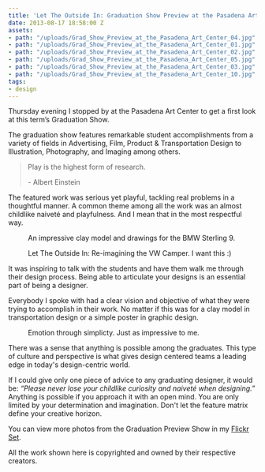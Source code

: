```yaml
---
title: 'Let The Outside In: Graduation Show Preview at the Pasadena Art Center'
date: 2013-08-17 18:58:00 Z
assets:
- path: "/uploads/Grad_Show_Preview_at_the_Pasadena_Art_Center_04.jpg"
- path: "/uploads/Grad_Show_Preview_at_the_Pasadena_Art_Center_01.jpg"
- path: "/uploads/Grad_Show_Preview_at_the_Pasadena_Art_Center_02.jpg"
- path: "/uploads/Grad_Show_Preview_at_the_Pasadena_Art_Center_05.jpg"
- path: "/uploads/Grad_Show_Preview_at_the_Pasadena_Art_Center_03.jpg"
- path: "/uploads/Grad_Show_Preview_at_the_Pasadena_Art_Center_10.jpg"
tags:
- design
---
```


Thursday evening I stopped by at the Pasadena Art Center to get a first look at this term’s Graduation Show.

The graduation show features remarkable student accomplishments from a variety of fields in Advertising, Film, Product & Transportation Design to Illustration, Photography, and Imaging among others.

> Play is the highest form of research.<footer> - Albert Einstein</footer>

The featured work was serious yet playful, tackling real problems in a thoughtful manner. A common theme among all the work was an almost childlike naiveté and playfulness. And I mean that in the most respectful way. 

<figure>
<img src="/uploads/Grad_Show_Preview_at_the_Pasadena_Art_Center_05.jpg" alt="">
<figcaption>
An impressive clay model and drawings for the BMW Sterling 9.
</figcaption>
</figure>

<figure>
<img src="/uploads/Grad_Show_Preview_at_the_Pasadena_Art_Center_04.jpg" alt="">
<figcaption>
Let The Outside In: Re-imagining the VW Camper. I want this :)
</figcaption>
</figure>

It was inspiring to talk with the students and have them walk me through their design process. Being able to articulate your designs is an essential part of being a designer.

Everybody I spoke with had a clear vision and objective of what they were trying to accomplish in their work. No matter if this was for a clay model in transportation design or a simple poster in graphic design.

<figure>
<img src="/uploads/Grad_Show_Preview_at_the_Pasadena_Art_Center_02.jpg" alt="">
<figcaption>
Emotion through simplicty. Just as impressive to me.
</figcaption>
</figure>

There was a sense that anything is possible among the graduates. This type of culture and perspective is what gives design centered teams a leading edge in today's design-centric world.

If I could give only one piece of advice to any graduating designer, it would be: *“Please never lose your childlike curiosity and naiveté when designing.”* Anything is possible if you approach it with an open mind. You are only limited by your determination and imagination. Don't let the feature matrix define your creative horizon.

You can view more photos from the Graduation Preview Show in my [Flickr Set](http://www.flickr.com/photos/kaigradert/sets/72157641610989104/).

<p class="footnote">All the work shown here is copyrighted and owned by their respective creators.</p>
